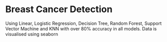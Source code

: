 # Breast Cancer Detection
Using Linear, Logistic Regression, Decision Tree, Random Forest, Support Vector Machine and KNN with over 80% accuracy in all models. Data is visualised using seaborn
